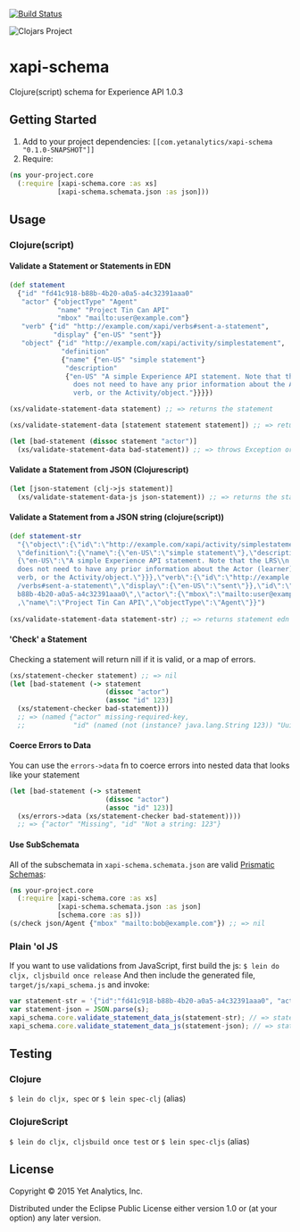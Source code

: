 [![Build Status](https://travis-ci.org/yetanalytics/xapi-schema.svg?branch=master)](https://travis-ci.org/yetanalytics/xapi-schema)

![Clojars Project](http://clojars.org/com.yetanalytics/xapi-schema/latest-version.svg)

# xapi-schema

Clojure(script) schema for Experience API 1.0.3

## Getting Started
1. Add to your project dependencies: `[[com.yetanalytics/xapi-schema "0.1.0-SNAPSHOT"]]`
2. Require:
```clojure
(ns your-project.core
  (:require [xapi-schema.core :as xs]
            [xapi-schema.schemata.json :as json]))
```

## Usage
### Clojure(script)
#### Validate a Statement or Statements in EDN
```clojure
(def statement
  {"id" "fd41c918-b88b-4b20-a0a5-a4c32391aaa0"
   "actor" {"objectType" "Agent"
            "name" "Project Tin Can API"
            "mbox" "mailto:user@example.com"}
   "verb" {"id" "http://example.com/xapi/verbs#sent-a-statement",
           "display" {"en-US" "sent"}}
   "object" {"id" "http://example.com/xapi/activity/simplestatement",
             "definition"
             {"name" {"en-US" "simple statement"}
              "description"
              {"en-US" "A simple Experience API statement. Note that the LRS
                does not need to have any prior information about the Actor (learner), the
                verb, or the Activity/object."}}}})

(xs/validate-statement-data statement) ;; => returns the statement

(xs/validate-statement-data [statement statement statement]) ;; => returns the statements

(let [bad-statement (dissoc statement "actor")]
  (xs/validate-statement-data bad-statement)) ;; => throws Exception or js/Error
```
#### Validate a Statement from JSON (Clojurescript)
```clojure
(let [json-statement (clj->js statement)]
  (xs/validate-statement-data-js json-statement)) ;; => returns the statement
```
#### Validate a Statement from a JSON string (clojure(script))
```clojure
(def statement-str
  "{\"object\":{\"id\":\"http://example.com/xapi/activity/simplestatement\",
  \"definition\":{\"name\":{\"en-US\":\"simple statement\"},\"description\":
  {\"en-US\":\"A simple Experience API statement. Note that the LRS\\n      
  does not need to have any prior information about the Actor (learner), the\\n
  verb, or the Activity/object.\"}}},\"verb\":{\"id\":\"http://example.com/xapi
  /verbs#sent-a-statement\",\"display\":{\"en-US\":\"sent\"}},\"id\":\"fd41c918-
  b88b-4b20-a0a5-a4c32391aaa0\",\"actor\":{\"mbox\":\"mailto:user@example.com\"
  ,\"name\":\"Project Tin Can API\",\"objectType\":\"Agent\"}}")
  
(xs/validate-statement-data statement-str) ;; => returns statement edn
```

#### 'Check' a Statement
Checking a statement will return nill if it is valid, or a map of errors.

```clojure
(xs/statement-checker statement) ;; => nil
(let [bad-statement (-> statement
                        (dissoc "actor")
                        (assoc "id" 123)]
  (xs/statement-checker bad-statement)))
  ;; => (named {"actor" missing-required-key,
  ;;            "id" (named (not (instance? java.lang.String 123)) "Uuid")} "Statement")
```
#### Coerce Errors to Data
You can use the `errors->data` fn to coerce errors into nested data that looks like your statement
```clojure
(let [bad-statement (-> statement
                        (dissoc "actor")
                        (assoc "id" 123)]
  (xs/errors->data (xs/statement-checker bad-statement))))
  ;; => {"actor" "Missing", "id" "Not a string: 123"}
```

#### Use SubSchemata
All of the subschemata in `xapi-schema.schemata.json` are valid [Prismatic Schemas](https://github.com/Prismatic/schema):
```clojure
(ns your-project.core
  (:require [xapi-schema.core :as xs]
            [xapi-schema.schemata.json :as json]
            [schema.core :as s]))
(s/check json/Agent {"mbox" "mailto:bob@example.com"}) ;; => nil
```
### Plain 'ol JS
If you want to use validations from JavaScript, first build the js:
`$ lein do cljx, cljsbuild once release`
And then include the generated file, `target/js/xapi_schema.js` and invoke:
```javascript
var statement-str = '{"id":"fd41c918-b88b-4b20-a0a5-a4c32391aaa0", "actor":{"objectType": "Agent","name":"Project Tin Can API","mbox":"mailto:user@example.com"},"verb":{"id":"http://example.com/xapi/verbs#sent-a-statement","display":{ "en-US":"sent" }},"object":{"id":"http://example.com/xapi/activity/simplestatement","definition":{"name":{ "en-US":"simple statement" },"description":{ "en-US":"A simple Experience API statement. Note that the LRS does not need to have any prior information about the Actor (learner), the verb, or the Activity/object." }}}}';
var statement-json = JSON.parse(s);
xapi_schema.core.validate_statement_data_js(statement-str); // => statement JSON
xapi_schema.core.validate_statement_data_js(statement-json); // => statement JSON
```
## Testing
### Clojure
`$ lein do cljx, spec`
or
`$ lein spec-clj` (alias)
### ClojureScript
`$ lein do cljx, cljsbuild once test`
or
`$ lein spec-cljs` (alias)
## License

Copyright © 2015 Yet Analytics, Inc.

Distributed under the Eclipse Public License either version 1.0 or (at
your option) any later version.
